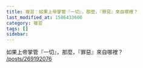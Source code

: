 ```yaml
---
title: 複習：如果上帝掌管『一切』，那麼，『罪惡』來自哪裡？
last_modified_at: 1586433600
category: 複習
tags: []
sidebar: 
---
```


<p>如果上帝掌管『一切』，那麼，『罪惡』來自哪裡？<br/>
<a href="/posts/269192076" target="_blank">/posts/269192076</a></p>
<p> </p>
